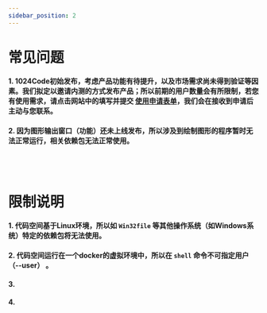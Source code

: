 ```yaml
---
sidebar_position: 2
---
```


# 常见问题

#### 1. 1024Code初始发布，考虑产品功能有待提升，以及市场需求尚未得到验证等因素。我们拟定以邀请内测的方式发布产品；所以前期的用户数量会有所限制，若您有使用需求，请点击网站中的填写并提交 [使用申请表单]((https://wj.qq.com/s2/9706901/7ced/))，我们会在接收到申请后主动与您联系。

#### 2. 因为图形输出窗口（功能）还未上线发布，所以涉及到绘制图形的程序暂时无法正常运行，相关依赖包无法正常使用。


<br />
<br />


# 限制说明

#### 1. 代码空间基于Linux环境，所以如 `Win32file` 等其他操作系统（如Windows系统）特定的依赖包将无法使用。

#### 2. 代码空间运行在一个docker的虚拟环境中，所以在 `shell` 命令不可指定用户（--user） 。

#### 3. 

#### 4. 


